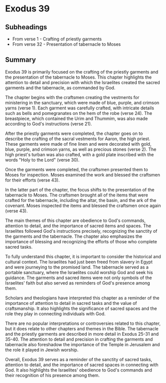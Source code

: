 # Exodus 39

## Subheadings

* From verse 1 - Crafting of priestly garments
* From verse 32 - Presentation of tabernacle to Moses

## Summary

Exodus 39 is primarily focused on the crafting of the priestly garments and the presentation of the tabernacle to Moses. This chapter highlights the attention to detail and precision with which the Israelites created the sacred garments and the tabernacle, as commanded by God.

The chapter begins with the craftsmen creating the vestments for ministering in the sanctuary, which were made of blue, purple, and crimson yarns (verse 1). Each garment was carefully crafted, with intricate details such as bells and pomegranates on the hem of the robe (verse 24). The breastpiece, which contained the Urim and Thummim, was also made according to God's instructions (verse 21).

After the priestly garments were completed, the chapter goes on to describe the crafting of the sacral vestments for Aaron, the high priest. These garments were made of fine linen and were decorated with gold, blue, purple, and crimson yarns, as well as precious stones (verse 2). The high priest's turban was also crafted, with a gold plate inscribed with the words "Holy to the Lord" (verse 30).

Once the garments were completed, the craftsmen presented them to Moses for inspection. Moses examined the work and blessed the craftsmen for their efforts (verse 43).

In the latter part of the chapter, the focus shifts to the presentation of the tabernacle to Moses. The craftsmen brought all of the items that were crafted for the tabernacle, including the altar, the basin, and the ark of the covenant. Moses inspected the items and blessed the craftsmen once again (verse 43).

The main themes of this chapter are obedience to God's commands, attention to detail, and the importance of sacred items and spaces. The Israelites followed God's instructions precisely, recognizing the sanctity of the garments and the tabernacle. The chapter also emphasizes the importance of blessing and recognizing the efforts of those who complete sacred tasks.

To fully understand this chapter, it is important to consider the historical and cultural context. The Israelites had just been freed from slavery in Egypt and were journeying to the promised land. The tabernacle served as a portable sanctuary, where the Israelites could worship God and seek his guidance. The garments and sacred items were not only symbols of the Israelites' faith but also served as reminders of God's presence among them.

Scholars and theologians have interpreted this chapter as a reminder of the importance of attention to detail in sacred tasks and the value of craftsmanship. It also highlights the significance of sacred spaces and the role they play in connecting individuals with God.

There are no popular interpretations or controversies related to this chapter, but it does relate to other chapters and themes in the Bible. The tabernacle and the priestly garments are described in more detail in Exodus 25-31 and 35-40. The attention to detail and precision in crafting the garments and tabernacle also foreshadow the importance of the Temple in Jerusalem and the role it played in Jewish worship.

Overall, Exodus 39 serves as a reminder of the sanctity of sacred tasks, attention to detail, and the importance of sacred spaces in connecting with God. It also highlights the Israelites' obedience to God's commands and their recognition of his presence among them.